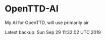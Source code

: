 # OpenTTD-AI
My AI for OpenTTD, will use primarily air

Latest backup: Sun Sep 29 11:32:02 UTC 2019
